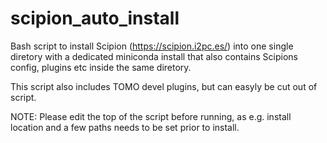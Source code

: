 # scipion_auto_install
Bash script to install Scipion (https://scipion.i2pc.es/) into one single diretory with a dedicated miniconda install that also contains Scipions config, plugins etc inside the same diretory.

This script also includes TOMO devel plugins, but can easyly be cut out of script. 

NOTE: Please edit the top of the script before running, as e.g. install location and a few paths needs to be set prior to install. 
